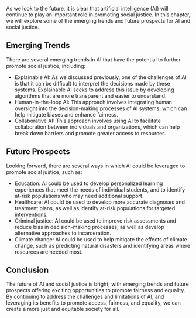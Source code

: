 
As we look to the future, it is clear that artificial intelligence (AI) will continue to play an important role in promoting social justice. In this chapter, we will explore some of the emerging trends and future prospects for AI and social justice.

Emerging Trends
---------------

There are several emerging trends in AI that have the potential to further promote social justice, including:

* Explainable AI: As we discussed previously, one of the challenges of AI is that it can be difficult to interpret the decisions made by these systems. Explainable AI seeks to address this issue by developing algorithms that are more transparent and easier to understand.
* Human-in-the-loop AI: This approach involves integrating human oversight into the decision-making processes of AI systems, which can help mitigate biases and enhance fairness.
* Collaborative AI: This approach involves using AI to facilitate collaboration between individuals and organizations, which can help break down barriers and promote greater access to resources.

Future Prospects
----------------

Looking forward, there are several ways in which AI could be leveraged to promote social justice, such as:

* Education: AI could be used to develop personalized learning experiences that meet the needs of individual students, and to identify at-risk populations who may need additional support.
* Healthcare: AI could be used to develop more accurate diagnoses and treatment plans, as well as identify at-risk populations for targeted interventions.
* Criminal justice: AI could be used to improve risk assessments and reduce bias in decision-making processes, as well as develop alternative approaches to incarceration.
* Climate change: AI could be used to help mitigate the effects of climate change, such as predicting natural disasters and identifying areas where resources are needed most.

Conclusion
----------

The future of AI and social justice is bright, with emerging trends and future prospects offering exciting opportunities to promote fairness and equality. By continuing to address the challenges and limitations of AI, and leveraging its benefits to promote access, fairness, and equality, we can create a more just and equitable society for all.
